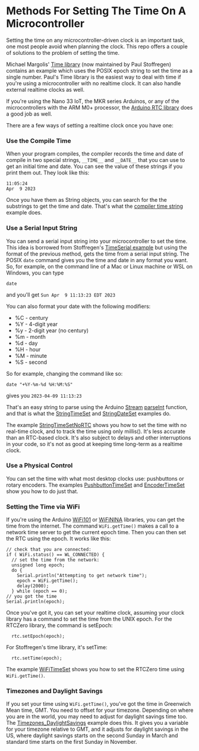 
# Methods For Setting The Time On A Microcontroller

Setting the time on any microcontroller-driven clock is an important task, one most people avoid when planning the clock.  This repo offers a couple of solutions to the problem of setting the time. 

 Michael Margolis' [Time library](https://www.arduino.cc/reference/en/libraries/time/) (now maintained by Paul Stoffregen) contains an example which uses the POSIX epoch string to set the time as a single number. Paul's Time library is the easiest way to deal with time if you're using a microcontroller with no realtime clock. It can also handle external realtime clocks as well. 
 
 If you're using the Nano 33 IoT, the MKR series Arduinos, or any of the microcontrollers with the ARM M0+ processor, the [Arduino RTC library](https://www.arduino.cc/en/Reference/RTC) does a good job as well.

There are a few ways of setting a realtime clock once you have one:

### Use the Compile Time

When your program compiles, the compiler records the time and date of compile in two special strings, ``__TIME__`` and ``__DATE__`` that you can use to get an initial time and date. You can see the value of these strings if you print them out. They look like this:

````
11:05:24
Apr  9 2023
````

Once you have them as String objects, you can search for the the substrings to get the time and date. That's what the [compiler time string]({{site.codeurl}}/Microcontroller_Time_Setting_Methods/CompileTimeSet/CompileTimeSet.ino) example does. 

### Use a Serial Input String

You can send a serial input string into your microcontroller to set the time. This idea is borrowed from Stoffregen's [TimeSerial example](https://github.com/PaulStoffregen/Time/blob/master/examples/TimeSerial/TimeSerial.ino) but using the format of the previous method, gets the time from a serial input string. The POSIX `date` command gives you the time and date in any format you want. So, for example, on the command line of a Mac or Linux machine or WSL on Windows, you can type

````
date
````

and you'll get `Sun Apr  9 11:13:23 EDT 2023`

You can also format your date with the following modifiers:

* %C - century
* %Y - 4-digit year
* %y - 2-digit year (no century)
* %m - month
* %d - day
* %H - hour
* %M - minute
* %S - second

So for example, changing the command like so:
````
date "+%Y-%m-%d %H:%M:%S"  
````
gives you `2023-04-09 11:13:23`

That's an easy string to parse using the Arduino [Stream](https://reference.arduino.cc/reference/en/language/functions/communication/stream/) [parseInt](https://reference.arduino.cc/reference/en/language/functions/communication/stream/streamparseint/) function, and that is what the [StringTimeSet]({{site.codeurl}}/Microcontroller_Time_Setting_Methods/StringTimeSet/) and [StringDateSet]({{site.codeurl}}/Microcontroller_Time_Setting_Methods/StringDateSet/) examples do. 

The example [StringTimeSetNoRTC]({{site.codeurl}}/Microcontroller_Time_Setting_Methods/StringTimeSetNoRTC/) shows you how to set the time with no real-time clock, and to track the time using only millis(). It's less accurate than an RTC-based clock. It's also subject to delays and other interruptions in your code, so it's not as good at keeping time long-term as a realtime clock. 

### Use a Physical Control

You can set the time with what most desktop clocks use: pushbuttons or rotary encoders. The examples 
[PushbuttonTimeSet]({{site.codeurl}}/Microcontroller_Time_Setting_Methods/PushbuttonTimeSet/) and [EncoderTimeSet]({{site.codeurl}}/Microcontroller_Time_Setting_Methods/EncoderTimeSet/) show you how to do just that. 

### Setting the Time via WiFi

If you're using the Arduino [WiFi101](https://www.arduino.cc/reference/en/libraries/wifi101/) or [WiFiNINA](https://docs.arduino.cc/tutorials/communication/wifi-nina-examples) libraries, you can get the time from the internet. The command `WiFi.getTime()` makes a call to a network time server to get the current epoch time. Then you can then set the RTC using the epoch.  It works like this:

````arduino
// check that you are connected:
if ( WiFi.status() == WL_CONNECTED) {
  // set the time from the network:
  unsigned long epoch;
  do {
    Serial.println("Attempting to get network time");
    epoch = WiFi.getTime();
    delay(2000);
  } while (epoch == 0);
// you got the time
Serial.println(epoch);
````

Once you've got it, you can set your realtime clock, assuming your clock library has a command to set the time from the UNIX epoch. For the RTCZero library, the command is setEpoch:
````arduino
  rtc.setEpoch(epoch);
````
For Stoffregen's time library, it's setTime:
````arduino
  rtc.setTime(epoch);
````
The example [WiFiTimeSet]({{site.codeurl}}/Microcontroller_Time_Setting_Methods/WiFiTimeSet/) shows you how to set the RTCZero time using `WiFi.getTime()`.

### Timezones and Daylight Savings

If you set your time using `WiFi.getTime()`, you've got the time in Greenwich Mean time, GMT. You need to offset for your timezone. Depending on where you are in the world, you may need to adjust for daylight savings time too. The [Timezones_DaylightSavings]({{site.codeurl}}/Microcontroller_Time_Setting_Methods/Timezones_DaylightSavings) example does this. It gives you a variable for your timezone relative to GMT, and it adjusts for daylight savings in the US, where daylight savings starts on the second Sunday in March and standard time starts on the first Sunday in November.

